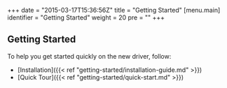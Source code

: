 +++
date = "2015-03-17T15:36:56Z"
title = "Getting Started"
[menu.main]
  identifier = "Getting Started"
  weight = 20
  pre = "<i class='fa fa-road'></i>"
+++

## Getting Started

To help you get started quickly on the new driver, follow:

  * [Installation]({{< ref "getting-started/installation-guide.md" >}})
  * [Quick Tour]({{< ref "getting-started/quick-start.md" >}})
